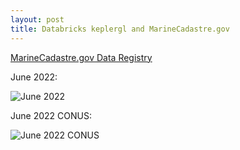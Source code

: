 ```yaml
---
layout: post
title: Databricks keplergl and MarineCadastre.gov
---
```


[MarineCadastre.gov Data Registry](https://marinecadastre.gov/data/)

June 2022:

![June 2022](/images/MarineCadastre/keplergl-MarineCadase.png)

June 2022 CONUS:

![June 2022 CONUS](/images/MarineCadastre/keplergl-MarineCadastre-CONUS.png)